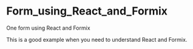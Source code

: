 # Form_using_React_and_Formix

One form using React and Formix

This is a good example when you need to understand React and Formix.

